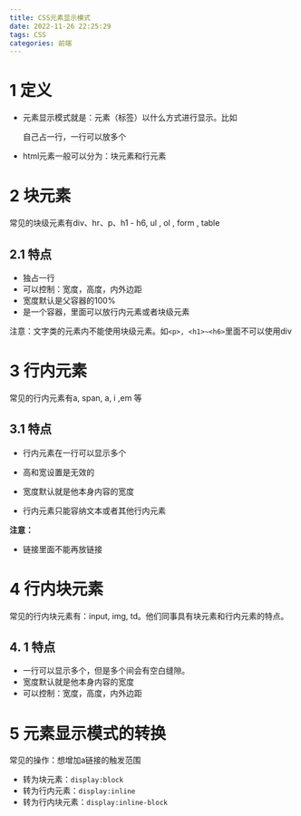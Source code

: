 ```yaml
---
title: CSS元素显示模式
date: 2022-11-26 22:25:29
tags: CSS
categories: 前端
---
```


# 1 定义

- 元素显示模式就是：元素（标签）以什么方式进行显示。比如<div>自己占一行，一行可以放多个<span>

- html元素一般可以分为：块元素和行元素

# 2 块元素

常见的块级元素有div、hr、p、h1 - h6, ul , ol , form , table

## 2.1 特点

- 独占一行
- 可以控制：宽度，高度，内外边距
- 宽度默认是父容器的100%
- 是一个容器，里面可以放行内元素或者块级元素

注意：文字类的元素内不能使用块级元素。如`<p>, <h1>~<h6>`里面不可以使用div

# 3 行内元素

常见的行内元素有a, span, a, i ,em 等

## 3.1 特点

- 行内元素在一行可以显示多个

- 高和宽设置是无效的
- 宽度默认就是他本身内容的宽度
- 行内元素只能容纳文本或者其他行内元素

**注意：**

- 链接里面不能再放链接

# 4 行内块元素

 常见的行内块元素有：input, img, td。他们同事具有块元素和行内元素的特点。

## 4. 1 特点

- 一行可以显示多个，但是多个间会有空白缝隙。
- 宽度默认就是他本身内容的宽度
- 可以控制：宽度，高度，内外边距

# 5 元素显示模式的转换

常见的操作：想增加a链接的触发范围

- 转为块元素：`display:block`
- 转为行内元素：`display:inline`
- 转为行内块元素：`display:inline-block`
